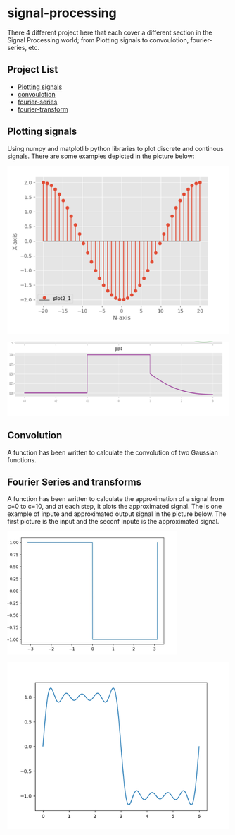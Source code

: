 # signal-processing
There 4 different project here that each cover a different section in the Signal Processing world; from Plotting signals to convoulotion, fourier-series, etc.

## Project List
* [Plotting signals](https://github.com/shakibaam/signal-processing/tree/master/Plotting%20signals)
* [convoulotion](https://github.com/shakibaam/signal-processing/tree/master/convoulotion)
* [fourier-series](https://github.com/shakibaam/signal-processing/tree/master/fourier-series)
* [fourier-transform](https://github.com/shakibaam/signal-processing/tree/master/fourier-transform)

## Plotting signals
Using numpy and matplotlib python libraries to plot discrete and continous signals. There are some examples depicted in the picture below:

 ![discrete](https://github.com/shakibaam/signal-processing/blob/master/pictures/discrete.png)

 ![continious](https://github.com/shakibaam/signal-processing/blob/master/pictures/continous.png)

## Convolution
A function has been written to calculate the convolution of two Gaussian functions.

## Fourier Series and transforms

A function has been written to calculate the approximation of a signal from c=0 to c=10, and at each step, it plots the approximated signal. The is one example of inpute and approximated output signal in the picture below. The first picture is the input and the seconf inpute is the approximated signal.

![input](https://github.com/shakibaam/signal-processing/blob/master/pictures/inpute.png)
 
![output](https://github.com/shakibaam/signal-processing/blob/master/pictures/output.png)




